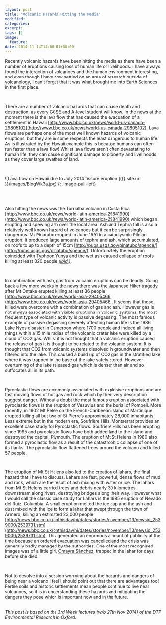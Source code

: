 ```yaml
---
layout: post
title: "Volcanic Hazards Hitting the Media"
modified:
categories: 
excerpt:
tags: []
image:
  feature:
date: 2014-11-14T14:00:01+00:00
---
```

Recently volcanic hazards have been hitting the media as there have been a number of eruptions causing loss of human life or livelihoods. I have always found the interaction of volcanoes and the human environment interesting, and even though I have now settled on an area of research outside of volcanology, I can’t forget that it was what brought me into Earth Sciences in the first place.<br/>
There are a number of volcanic hazards that can cause death and destruction, as every GCSE and A-level student will know. In the news at the moment there is the lava flow that has caused the evacuation of a settlement in Hawaii [http://www.bbc.co.uk/news/world-us-canada-29805102](http://www.bbc.co.uk/news/world-us-canada-29805102). Lava flows are perhaps one of the most well known hazards of volcanic eruptions, but they are in some respects the least dangerous to human life. As is illustrated by the Hawaii example this is because humans can often run faster than a lava flow! Whilst lava flows aren’t often devastating to human life, they can cause significant damage to property and livelihoods as they cover large swathes of land. 
<br> ![Lava flow on Hawaii due to July 2014 fissure eruption.]({{ site.url }}/images/BlogWk3a.jpg){: .image-pull-left}<br><br/>Also hitting the news was the Turrialba volcano in Costa Rica [http://www.bbc.co.uk/news/world-latin-america-29841990](http://www.bbc.co.uk/news/world-latin-america-29841990) which began erupting and spewing ash over the local area. Ash and Tephra fall is also a relatively well known hazard of volcanoes but it can be surprisingly dangerous.  Mt Pinatubo erupted in June 1991 in a cataclysmic Plinian eruption. It produced large amounts of tephra and ash, which accumulated, on roofs to up to a depth of 15cm [http://pubs.usgs.gov/pinatubo/spence/](http://pubs.usgs.gov/pinatubo/spence/). Unfortunately the eruption coincided with Typhoon Yunya and the wet ash caused collapse of roofs killing at least 320 people *[(ibid.)](http://pubs.usgs.gov/pinatubo/spence/)*.  <br/>In combination with ash, gas from volcanic eruptions can be deadly. Going back a few more weeks in the news there was the Japanese Hiker tragedy after Mt Ontake erupted killing at least 36 people [http://www.bbc.co.uk/news/world-asia-29405466](http://www.bbc.co.uk/news/world-asia-29405466). It seems that those killed were overcome with a combination of gas and ash. However gas is not always associated with visible eruptions in volcanic systems, the most frequent type of volcanic activity is passive degassing. The most famous example of passive degassing severely affecting human life is the 1986 Lake Nyos disaster in Cameroon where 1700 people and indeed all living things within a 15 mile radias of the volcanic crater lake were killed by a cloud of CO2 gas.  Whilst it is not thought that a volcanic eruption caused the release of gas it is thought to be related to the volcanic system. It is thought that CO2 from volcanic systems dissolved in groundwater and then filtered into the lake. This caused a build up of CO2 gas in the stratified lake where it was trapped in the base of the lake safely stored. However overturning of the lake released gas which is denser than air and so suffocates all in its path. 
<br/>Pyroclastic flows are commonly associated with explosive eruptions and are fast moving flows of hot gas and rock which by their very description suggest danger. Without a doubt the most famous eruption associated with pyroclastic flows is the eruption of Vesuvius and the burial of Pompeii. More recently, in 1902 Mt Pelee on the French-Caribeean island of Martinique erupted killing all but two of St Pierre’s approximately 28,000 inhabitants. Less extreme but in the modern era, Soufrière Hills, Montserrat provides an excellent case study for Pyroclastic flows. Soufrière Hills has been erupting since 1995 and pyroclastic flows have both added land to the island and destroyed the capital, Plymouth. The eruption of Mt St Helens in 1980 also formed a pyroclastic flow as a result of the catastrophic collapse of one of its flanks. The pyroclastic flow flattened trees around the volcano and killed 57 people.
<br/>The eruption of Mt St Helens also led to the creation of lahars, the final hazard that I have to discuss. Lahars are fast, powerful, dense flows of mud and rock, which are the result of ash mixing with water or ice.  The lahars from Mt St Helens carried trees and debris nearly 30 kilometres downstream along rivers, destroying bridges along their way. However what I would call the classic case study for Lahars is the 1985 eruption of Nevado del Ruiz, Columbia. A small eruption melted the ice cap and the ash and dust mixed with the ice to form a lahar that swept through the town of Armero, killing an estimated 23,000 people [http://news.bbc.co.uk/onthisday/hi/dates/stories/november/13/newsid_2539000/2539731.stm](http://news.bbc.co.uk/onthisday/hi/dates/stories/november/13/newsid_2539000/2539731.stm). This generated an enormous amount of publicity at the time because an ordered evacuation was cancelled and the crisis was generally badly managed by the authorities. One of the most recognised images was of a little girl, [Omayra Sánchez](http://en.wikipedia.org/wiki/Omayra_S%C3%A1nchez), trapped in the lahar for days before she died. 
<br/>Not to devolve into a session worrying about the hazards and dangers of being near a volcano I feel I should point out that there are advantages too! Fertile soils and historic settlements mean people continue to live near volcanoes, so it is in understanding these hazards and mitigating the dangers they pose which is important now and in the future.
<br/> *This post is based on the 3rd Week lectures (w/b 27th Nov 2014) of the DTP Environmental Research in Oxford.*
